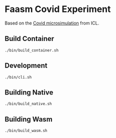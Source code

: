 # Faasm Covid Experiment

Based on the [Covid microsimulation](https://github.com/mrc-ide/covid-sim) from
ICL. 

## Build Container

```
./bin/build_container.sh
```

## Development

```
./bin/cli.sh
```

## Building Native

```
./bin/build_native.sh
```

## Building Wasm

```
./bin/build_wasm.sh
```


